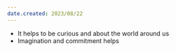 ```yaml
---
date.created: 2023/08/22
---
```


- It helps to be curious and about the world around us
- Imagination and commitment helps